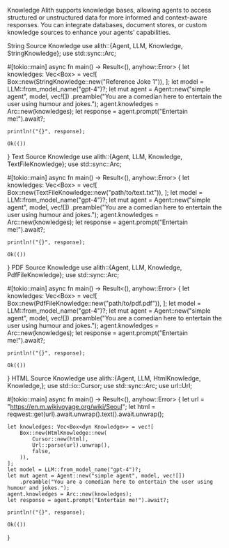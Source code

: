 Knowledge
Alith supports knowledge bases, allowing agents to access structured or unstructured data for more informed and context-aware responses. You can integrate databases, document stores, or custom knowledge sources to enhance your agents’ capabilities.

String Source Knowledge
use alith::{Agent, LLM, Knowledge, StringKnowledge};
use std::sync::Arc;
 
#[tokio::main]
async fn main() -> Result<(), anyhow::Error> {
    let knowledges: Vec<Box<dyn Knowledge>> = vec![
        Box::new(StringKnowledge::new("Reference Joke 1")),
    ];
    let model = LLM::from_model_name("gpt-4")?;
    let mut agent = Agent::new("simple agent", model, vec![])
        .preamble("You are a comedian here to entertain the user using humour and jokes.");
    agent.knowledges = Arc::new(knowledges);
    let response = agent.prompt("Entertain me!").await?;
 
    println!("{}", response);
 
    Ok(())
}
Text Source Knowledge
use alith::{Agent, LLM, Knowledge, TextFileKnowledge};
use std::sync::Arc;
 
#[tokio::main]
async fn main() -> Result<(), anyhow::Error> {
    let knowledges: Vec<Box<dyn Knowledge>> = vec![
        Box::new(TextFileKnowledge::new("path/to/text.txt")),
    ];
    let model = LLM::from_model_name("gpt-4")?;
    let mut agent = Agent::new("simple agent", model, vec![])
        .preamble("You are a comedian here to entertain the user using humour and jokes.");
    agent.knowledges = Arc::new(knowledges);
    let response = agent.prompt("Entertain me!").await?;
 
    println!("{}", response);
 
    Ok(())
}
PDF Source Knowledge
use alith::{Agent, LLM, Knowledge, PdfFileKnowledge};
use std::sync::Arc;
 
#[tokio::main]
async fn main() -> Result<(), anyhow::Error> {
    let knowledges: Vec<Box<dyn Knowledge>> = vec![
        Box::new(PdfFileKnowledge::new("path/to/pdf.pdf")),
    ];
    let model = LLM::from_model_name("gpt-4")?;
    let mut agent = Agent::new("simple agent", model, vec![])
        .preamble("You are a comedian here to entertain the user using humour and jokes.");
    agent.knowledges = Arc::new(knowledges);
    let response = agent.prompt("Entertain me!").await?;
 
    println!("{}", response);
 
    Ok(())
}
HTML Source Knowledge
use alith::{Agent, LLM, HtmlKnowledge, Knowledge,};
use std::io::Cursor;
use std::sync::Arc;
use url::Url;
 
#[tokio::main]
async fn main() -> Result<(), anyhow::Error> {
    let url = "https://en.m.wikivoyage.org/wiki/Seoul";
    let html = reqwest::get(url).await.unwrap().text().await.unwrap();
 
    let knowledges: Vec<Box<dyn Knowledge>> = vec![
        Box::new(HtmlKnowledge::new(
            Cursor::new(html),
            Url::parse(url).unwrap(),
            false,
        )),
    ];
    let model = LLM::from_model_name("gpt-4")?;
    let mut agent = Agent::new("simple agent", model, vec![])
        .preamble("You are a comedian here to entertain the user using humour and jokes.");
    agent.knowledges = Arc::new(knowledges);
    let response = agent.prompt("Entertain me!").await?;
 
    println!("{}", response);
 
    Ok(())
}
